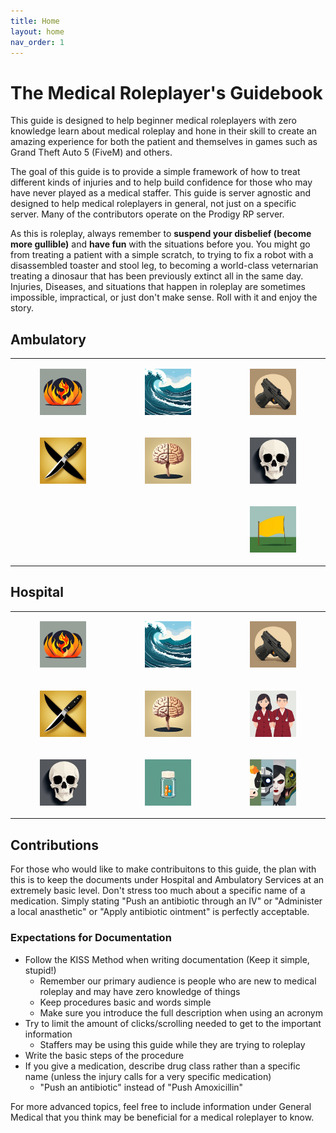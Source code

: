 ```yaml
---
title: Home
layout: home
nav_order: 1
---
```


# The Medical Roleplayer's Guidebook

This guide is designed to help beginner medical roleplayers with zero knowledge learn about medical roleplay and hone in their skill to create an amazing experience for both the patient and themselves in games such as Grand Theft Auto 5 (FiveM) and others. 

The goal of this guide is to provide a simple framework of how to treat different kinds of injuries and to help build confidence for those who may have never played as a medical staffer. This guide is server agnostic and designed to help medical roleplayers in general, not just on a specific server. Many of the contributors operate on the Prodigy RP server.

As this is roleplay, always remember to **suspend your disbelief (become more gullible)** and **have fun** with the situations before you. You might go from treating a patient with a simple scratch, to trying to fix a robot with a disassembled toaster and stool leg, to becoming a world-class veternarian treating a dinosaur that has been previously extinct all in the same day. Injuries, Diseases, and situations that happen in roleplay are sometimes impossible, impractical, or just don't make sense. Roll with it and enjoy the story. 

## Ambulatory

<table>
<tbody>
<tr><td>
<a href="/docs/EMS/Burns.html"><figure class="image"> <img src="https://raw.githubusercontent.com/dangitrp/medical-rp-guide/main/assets/images/fire.jpg"></figure></a>
</td><td>
<a href="/docs/EMS/Drowning.html"><figure class="image"> <img src="https://raw.githubusercontent.com/dangitrp/medical-rp-guide/main/assets/images/drowning.jpg"></figure></a>
</td><td>
<a href="/docs/EMS/GSW.html"><figure class="image"> <img src="https://raw.githubusercontent.com/dangitrp/medical-rp-guide/main/assets/images/gsw.jpg"></figure></a>
</td></tr>
<tr><td>
<a href="/docs/EMS/Lacerations.html"><figure class="image"> <img src="https://raw.githubusercontent.com/dangitrp/medical-rp-guide/main/assets/images/stab.jpg"></figure></a>
</td><td>
<a href="/docs/EMS/Neurological.html"><figure class="image"> <img src="https://raw.githubusercontent.com/dangitrp/medical-rp-guide/main/assets/images/neuro.jpg"></figure></a>
</td><td>
<a href="/docs/EMS/Skeletal.html"><figure class="image"> <img src="https://raw.githubusercontent.com/dangitrp/medical-rp-guide/main/assets/images/skeletal.jpg"></figure></a>
</td></tr>
<tr><td>

</td><td>

</td><td>
<a href="/docs/EMS/Triage.html"><figure class="image"> <img src="https://raw.githubusercontent.com/dangitrp/medical-rp-guide/main/assets/images/triage.jpg"></figure></a>
</td></tr>
</tbody>
</table>

## Hospital

<table>
<tbody>
<tr><td>
<a href="/docs/Hospital/Burns.html"><figure class="image"> <img src="https://raw.githubusercontent.com/dangitrp/medical-rp-guide/main/assets/images/fire.jpg"></figure></a>
</td><td>
<a href="/docs/Hospital/Drowning.html"><figure class="image"> <img src="https://raw.githubusercontent.com/dangitrp/medical-rp-guide/main/assets/images/drowning.jpg"></figure></a>
</td><td>
<a href="/docs/Hospital/GSW.html"><figure class="image"> <img src="https://raw.githubusercontent.com/dangitrp/medical-rp-guide/main/assets/images/gsw.jpg"></figure></a>
</td></tr>
<tr><td>
<a href="/docs/Hospital/Lacerations.html"><figure class="image"> <img src="https://raw.githubusercontent.com/dangitrp/medical-rp-guide/main/assets/images/stab.jpg"></figure></a>
</td><td>
<a href="/docs/Hospital/Neurological.html"><figure class="image"> <img src="https://raw.githubusercontent.com/dangitrp/medical-rp-guide/main/assets/images/neuro.jpg"></figure></a>
</td><td>
<a href="/docs/Hospital/Physicals.html"><figure class="image"><img src="https://raw.githubusercontent.com/dangitrp/medical-rp-guide/main/assets/images/hospital.jpg"></figure></a>
</td></tr>
<tr><td>
<a href="/docs/Hospital/Skeletal.html"><figure class="image"> <img src="https://raw.githubusercontent.com/dangitrp/medical-rp-guide/main/assets/images/skeletal.jpg"></figure></a>
</td><td>
<a href="/docs/General/Medication.html"><figure class="image"> <img src="https://raw.githubusercontent.com/dangitrp/medical-rp-guide/main/assets/images/pills.jpg"></figure></a>
</td><td>
<a href="/docs/Hospital/Paranormal.html"><figure class="image"> <img src="https://raw.githubusercontent.com/dangitrp/medical-rp-guide/main/assets/images/paranormal.jpg"></figure></a>
</td></tr>
</tbody>
</table>

## Contributions

For those who would like to make contribuitons to this guide, the plan with this is to keep the documents under Hospital and Ambulatory Services at an extremely basic level. Don't stress too much about a specific name of a medication. Simply stating "Push an antibiotic through an IV" or "Administer a local anasthetic" or "Apply antibiotic ointment" is perfectly acceptable.

### Expectations for Documentation
- Follow the KISS Method when writing documentation (Keep it simple, stupid!)
  - Remember our primary audience is people who are new to medical roleplay and may have zero knowledge of things
  - Keep procedures basic and words simple
  - Make sure you introduce the full description when using an acronym
- Try to limit the amount of clicks/scrolling needed to get to the important information
  - Staffers may be using this guide while they are trying to roleplay
- Write the basic steps of the procedure
- If you give a medication, describe drug class rather than a specific name (unless the injury calls for a very specific medication)
  - "Push an antibiotic" instead of "Push Amoxicillin"

For more advanced topics, feel free to include information under General Medical that you think may be beneficial for a medical roleplayer to know.